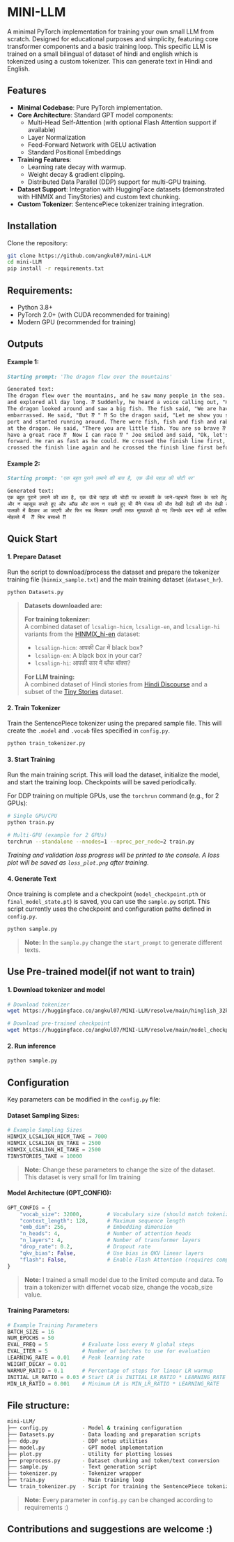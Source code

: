 # MINI-LLM

A minimal PyTorch implementation for training your own small LLM from scratch. Designed for educational purposes and simplicity, featuring core transformer components and a basic training loop. This specific LLM is trained on a small bilingual of dataset of hindi and english which is tokenized using a custom tokenizer. This can generate text in Hindi and English.

## Features

- **Minimal Codebase**: Pure PyTorch implementation.
- **Core Architecture**: Standard GPT model components:
  - Multi-Head Self-Attention (with optional Flash Attention support if available)
  - Layer Normalization
  - Feed-Forward Network with GELU activation
  - Standard Positional Embeddings
- **Training Features**:
  - Learning rate decay with warmup.
  - Weight decay & gradient clipping.
  - Distributed Data Parallel (DDP) support for multi-GPU training.
- **Dataset Support**: Integration with HuggingFace datasets (demonstrated with HINMIX and TinyStories) and custom text chunking.
- **Custom Tokenizer**: SentencePiece tokenizer training integration.

## Installation 

Clone the repository:

```bash
git clone https://github.com/angkul07/mini-LLM
cd mini-LLM
pip install -r requirements.txt
```

## Requirements:

- Python 3.8+
- PyTorch 2.0+ (with CUDA recommended for training)
- Modern GPU (recommended for training)

## Outputs
#### Example 1:
```markdown
Starting prompt: 'The dragon flew over the mountains'

Generated text:
The dragon flew over the mountains, and he saw many people in the sea. He was so excited ⁇  He played in the ocean 
and explored all day long. ⁇ Suddenly, he heard a voice calling out, "Hey ⁇  Joe ⁇  What are you doing here?" ⁇ 
The dragon looked around and saw a big fish. The fish said, "We are having a race to catch fish ⁇ " ⁇ Joe was 
embarrassed. He said, "But ⁇ " ⁇ So the dragon said, "Let me show you something ⁇ " So Joe quickly ran to the
port and started running around. There were fish, fish and fish and rabbits. Joe stopped rushing and looked 
at the dragon. He said, "There you are little fish. You are so brave ⁇ " ⁇ The dragon smiled and said, "I 
have a great race ⁇  Now I can race ⁇ " Joe smiled and said, "Ok, let's race ⁇ " ⁇ Joe was excited and he ran 
forward. He ran as fast as he could. He crossed the finish line first, and he was laughing. After a while, he 
crossed the finish line again and he crossed the finish line first before it was time to go home.
```

#### Example 2:
```markdown
Starting prompt: 'एक बहुत पुराने ज़माने की बात है, एक ऊँचे पहाड़ की चोटी पर'

Generated text:
एक बहुत पुराने ज़माने की बात है, एक ऊँचे पहाड़ की चोटी पर लाजवंती के जाने-पहचाने जिस्म के सारे तेंदूला मुंह में उसका बेबाक निडर भोला भाला दिल मुर्दा 
और न महसूस करते हुए और आँख और कान न रखते हुए भी मैंने पंजाब की मौत देखी देखी की मौत देखी कर दिया-' नहीं तो पंडिताइन चाची जैसी नई अम्मा 
पालकी में बैठकर आ जाएगी और फिर सब मिलकर उनकी तरफ़ मुतवज्जो हो गए जिनके बदन सही ओ सालिम थे, लेकिन दिल ज़ख़्मी ⁇  गली, मोहल्ले मोहल्ले 
मोहल्ले मैं  ⁇ फिर बसाओ ⁇ 
```

## Quick Start

#### 1. Prepare Dataset

Run the script to download/process the dataset and prepare the tokenizer training file (`hinmix_sample.txt`) and the main training dataset (`dataset_hr`).

```bash
python Datasets.py
```

> **Datasets downloaded are:**
> 
> **For training tokenizer:**  
> A combined dataset of `lcsalign-hicm`, `lcsalign-en`, and `lcsalign-hi` variants from the [HINMIX_hi-en](https://huggingface.co/datasets/kartikagg98/HINMIX_hi-en) dataset:  
> - `lcsalign-hicm`: आपकी Car में black box?  
> - `lcsalign-en`: A black box in your car?  
> - `lcsalign-hi`: आपकी कार में ब्लैक बॉक्स?
> 
> **For LLM training:**  
> A combined dataset of Hindi stories from [Hindi Discourse](https://huggingface.co/datasets/midas/hindi_discourse) and a subset of the [Tiny Stories](https://huggingface.co/roneneldan/TinyStories-1M) dataset.


#### 2. Train Tokenizer

Train the SentencePiece tokenizer using the prepared sample file. This will create the `.model` and `.vocab` files specified in `config.py`.

```bash
python train_tokenizer.py
```


#### 3. Start Training

Run the main training script. This will load the dataset, initialize the model, and start the training loop. Checkpoints will be saved periodically.

For DDP training on multiple GPUs, use the `torchrun` command (e.g., for 2 GPUs):

```bash
# Single GPU/CPU
python train.py

# Multi-GPU (example for 2 GPUs)
torchrun --standalone --nnodes=1 --nproc_per_node=2 train.py
```

*Training and validation loss progress will be printed to the console. A loss plot will be saved as `loss_plot.png` after training.*


#### 4. Generate Text

Once training is complete and a checkpoint (`model_checkpoint.pth` or `final_model_state.pt`) is saved, you can use the `sample.py` script. This script currently uses the checkpoint and configuration paths defined in `config.py`.

```bash
python sample.py
```

> **Note:** In the `sample.py` change the `start_prompt` to generate different texts.

## Use Pre-trained model(if not want to train)
#### 1. Download tokenizer and model
```bash
# Download tokenizer
wget https://huggingface.co/angkul07/MINI-LLM/resolve/main/hinglish_32k.model -P data/

# Download pre-trained checkpoint
wget https://huggingface.co/angkul07/MINI-LLM/resolve/main/model_checkpoint.pth -P model/
```

#### 2. Run inference
```bash
python sample.py
```

## Configuration
Key parameters can be modified in the `config.py` file:

#### Dataset Sampling Sizes:
```python
# Example Sampling Sizes
HINMIX_LCSALIGN_HICM_TAKE = 7000
HINMIX_LCSALIGN_EN_TAKE = 2500
HINMIX_LCSALIGN_HI_TAKE = 2500
TINYSTORIES_TAKE = 10000
```
>**Note:** Change these parameters to change the size of the dataset. This dataset is very small for llm training

#### Model Architecture (GPT_CONFIG):
```python
GPT_CONFIG = {
    "vocab_size": 32000,        # Vocabulary size (should match tokenizer)
    "context_length": 128,      # Maximum sequence length
    "emb_dim": 256,             # Embedding dimension
    "n_heads": 4,               # Number of attention heads
    "n_layers": 4,              # Number of transformer layers
    "drop_rate": 0.2,           # Dropout rate
    "qkv_bias": False,          # Use bias in QKV linear layers
    "flash": False,             # Enable Flash Attention (requires compatible hardware/PyTorch)
}
```
>**Note:** I trained a small model due to the limited compute and data. To train a tokenizer with differnet vocab size, change the vocab_size value.

#### Training Parameters:
```python
# Example Training Parameters
BATCH_SIZE = 16
NUM_EPOCHS = 50
EVAL_FREQ = 5           # Evaluate loss every N global steps
EVAL_ITER = 5           # Number of batches to use for evaluation
LEARNING_RATE = 0.01    # Peak learning rate
WEIGHT_DECAY = 0.01
WARMUP_RATIO = 0.1      # Percentage of steps for linear LR warmup
INITIAL_LR_RATIO = 0.03 # Start LR is INITIAL_LR_RATIO * LEARNING_RATE
MIN_LR_RATIO = 0.001    # Minimum LR is MIN_LR_RATIO * LEARNING_RATE
```

## File structure:
```bash
mini-LLM/
├── config.py           - Model & training configuration
├── Datasets.py         - Data loading and preparation scripts
├── ddp.py              - DDP setup utilities
├── model.py            - GPT model implementation
├── plot.py             - Utility for plotting losses
├── preprocess.py       - Dataset chunking and token/text conversion
├── sample.py           - Text generation script
├── tokenizer.py        - Tokenizer wrapper
├── train.py            - Main training loop
└── train_tokenizer.py  - Script for training the SentencePiece tokenizer
```

> **Note:** Every parameter in `config.py` can be changed according to requirements :)

## Contributions and suggestions are welcome :)
